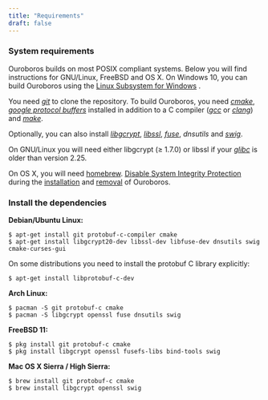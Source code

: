 ```yaml
---
title: "Requirements"
draft: false
---
```


### System requirements

Ouroboros builds on most POSIX compliant systems. Below you will find
instructions for GNU/Linux, FreeBSD and OS X. On Windows 10, you can
build Ouroboros using the [Linux Subsystem for
Windows](https://docs.microsoft.com/en-us/windows/wsl/install-win10) .

You need [*git*](https://git-scm.com/) to clone the
repository. To build Ouroboros, you need [*cmake*](https://cmake.org/),
[*google protocol buffers*](https://github.com/protobuf-c/protobuf-c)
installed in addition to a C compiler ([*gcc*](https://gcc.gnu.org/) or
[*clang*](https://clang.llvm.org/)) and
[*make*](https://www.gnu.org/software/make/).

Optionally, you can also install
[*libgcrypt*](https://gnupg.org/software/libgcrypt/index.html),
[*libssl*](https://www.openssl.org/),
[*fuse*](https://github.com/libfuse), *dnsutils* and
[*swig*](http://swig.org/).

On GNU/Linux you will need either libgcrypt (≥ 1.7.0) or libssl if your
[*glibc*](https://www.gnu.org/software/libc/) is older than version
2.25.

On OS X, you will need [homebrew](https://brew.sh/). [Disable System
Integrity
Protection](https://developer.apple.com/library/content/documentation/Security/Conceptual/System_Integrity_Protection_Guide/ConfiguringSystemIntegrityProtection/ConfiguringSystemIntegrityProtection.html)
during the [installation](#install) and [removal](#remove) of
Ouroboros.

### Install the dependencies

**Debian/Ubuntu Linux:**

```
$ apt-get install git protobuf-c-compiler cmake
$ apt-get install libgcrypt20-dev libssl-dev libfuse-dev dnsutils swig cmake-curses-gui
```

On some distributions you need to install the protobuf C library
explicitly:

```
$ apt-get install libprotobuf-c-dev
```

**Arch Linux:**

```
$ pacman -S git protobuf-c cmake
$ pacman -S libgcrypt openssl fuse dnsutils swig
```

**FreeBSD 11:**

```
$ pkg install git protobuf-c cmake
$ pkg install libgcrypt openssl fusefs-libs bind-tools swig
```

**Mac OS X Sierra / High Sierra:**

```
$ brew install git protobuf-c cmake
$ brew install libgcrypt openssl swig
```